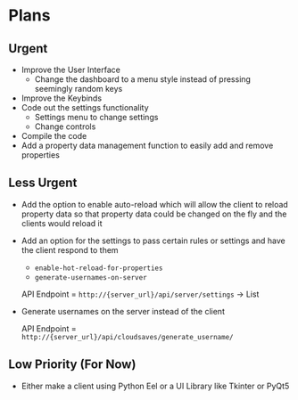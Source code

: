# Plans

## Urgent
- Improve the User Interface
  - Change the dashboard to a menu style instead of pressing seemingly random keys
- Improve the Keybinds
- Code out the settings functionality
  - Settings menu to change settings
  - Change controls
- Compile the code
- Add a property data management function to easily add and remove properties

## Less Urgent
- Add the option to enable auto-reload which will allow the client to reload property data so that
property data could be changed on the fly and the clients would reload it
- Add an option for the settings to pass certain rules or settings and have the client respond to them
  - `enable-hot-reload-for-properties`
  - `generate-usernames-on-server`

  API Endpoint = `http://{server_url}/api/server/settings` -> List

- Generate usernames on the server instead of the client

  API Endpoint = `http://{server_url}/api/cloudsaves/generate_username/`

## Low Priority (For Now)
- Either make a client using Python Eel or a UI Library like Tkinter or PyQt5